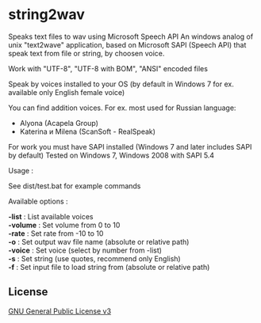 # string2wav

Speaks text files to wav using Microsoft Speech API 
An windows analog of unix "text2wave" application, based on Microsoft SAPI (Speech API) that speak text from file or string, by choosen voice.

Work with "UTF-8", "UTF-8 with BOM", "ANSI" encoded files

Speak by voices installed to your OS (by default in Windows 7 for ex. available only English female voice)

You can find addition voices. 
For ex. most used for Russian language:

   - Alyona (Acapela Group)
   - Katerina и Milena (ScanSoft - RealSpeak)
   
For work you must have SAPI installed (Windows 7 and later includes SAPI by default)
Tested on Windows 7, Windows 2008 with SAPI 5.4

Usage : 

See dist/test.bat for example commands

Available options :

**-list** : List available voices<br>
**-volume** : Set volume from 0 to 10<br>
**-rate** : Set rate from -10 to 10<br>
**-o** : Set output wav file name (absolute or relative path)<br>
**-voice** : Set voice (select by number from -list)<br>
**-s** : Set string (use quotes, recommend only English)<br>
**-f** : Set input file to load string from (absolute or relative path)<br>

## License 

 [GNU General Public License v3](http://www.gnu.org/licenses/gpl.html) 